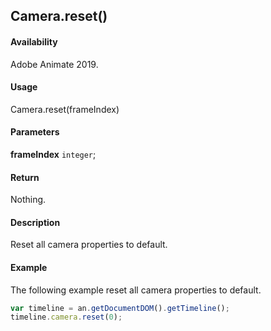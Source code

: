 ## Camera.reset()

#### Availability

Adobe Animate 2019.

#### Usage

Camera.reset(frameIndex)

#### Parameters

**frameIndex** `integer`;

#### Return

Nothing.

#### Description

Reset all camera properties to default.

#### Example

The following example reset all camera properties to default.

```javascript
var timeline = an.getDocumentDOM().getTimeline();
timeline.camera.reset(0);
```
